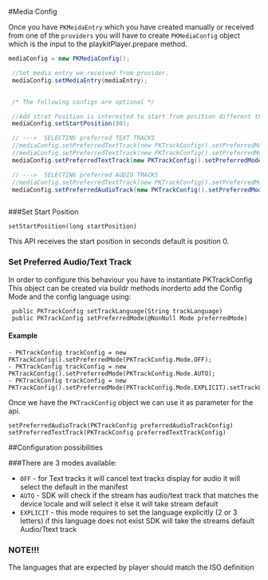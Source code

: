
#Media Config

Once you have `PKMeidaEntry` which you have created manually or received from one of the `providers` you will have to create `PKMediaConfig` object which is the input to the playkitPlayer.prepare method.

``` java
mediaConfig = new PKMediaConfig();

 //Set media entry we received from provider.
 mediaConfig.setMediaEntry(mediaEntry);


 /* The following configs are optional */

 //Add strat Position is interested to start from position different than 0
 mediaConfig.setStartPosition(30);

 // --->  SELECTING preferred TEXT TRACKS
 //mediaConfig.setPreferredTextTrack(new PKTrackConfig().setPreferredMode(PKTrackConfig.Mode.OFF)); // no text tracks
 //mediaConfig.setPreferredTextTrack(new PKTrackConfig().setPreferredMode(PKTrackConfig.Mode.EXPLICIT).setTrackLanguage("hi")); // select specific track lang if not exist select manifest default
 mediaConfig.setPreferredTextTrack(new PKTrackConfig().setPreferredMode(PKTrackConfig.Mode.AUTO)); // select the track by locale if does not exist manifest default

 // --->  SELECTING preferred AUDIO TRACKS
 //mediaConfig.setPreferredTextTrack(new PKTrackConfig().setPreferredMode(PKTrackConfig.Mode.EXPLICIT).setTrackLanguage("ru")); // select specific track lang if not exist select manifest default
 mediaConfig.setPreferredAudioTrack(new PKTrackConfig().setPreferredMode(PKTrackConfig.Mode.AUTO));



```

###Set Start Position
```
setStartPosition(long startPosition)
```
This API receives the start position in seconds default is position 0.

### Set Preferred Audio/Text Track

In order to configure this behaviour you have to instantiate PKTrackConfig
This object can be created via buildr methods inorderto add the Config Mode and the config language
using:

```
 public PKTrackConfig setTrackLanguage(String trackLanguage)
 public PKTrackConfig setPreferredMode(@NonNull Mode preferredMode)
```

#### Example

```
- PKTrackConfig trackConfig = new PKTrackConfig().setPreferredMode(PKTrackConfig.Mode.OFF);
- PKTrackConfig trackConfig = new PKTrackConfig().setPreferredMode(PKTrackConfig.Mode.AUTO);
- PKTrackConfig trackConfig = new PKTrackConfig().setPreferredMode(PKTrackConfig.Mode.EXPLICIT).setTrackLanguage("ru")
```

Once we have the `PKTrackConfig` object we can use it as parameter for the api.

```
setPreferredAudioTrack(PKTrackConfig preferredAudioTrackConfig)
setPreferredTextTrack(PKTrackConfig preferredTextTrackConfig)
```

##Configuration possibilities

###There are 3 modes available:

 - `OFF` - for Text tracks it will cancel text tracks display for audio it will select the default in the manifest
 - `AUTO` - SDK will check if the stream has audio/text track that matches the device locale and will select it else it will take stream default
 - `EXPLICIT` - this mode requires to set the language explicitly (2 or 3 letters)  if this language does not exist SDK will take the streams
default Audio/Ttext track

### NOTE!!!
The languages that are expected by player should match the ISO definition

```
